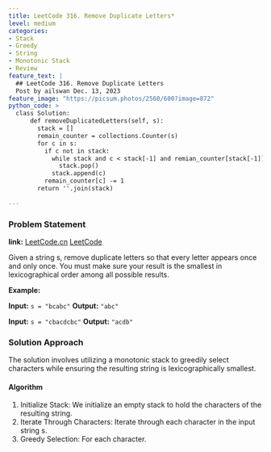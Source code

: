 ```yaml
---
title: LeetCode 316. Remove Duplicate Letters*
level: medium
categories:
- Stack
- Greedy
- String
- Monotonic Stack
- Review
feature_text: |
  ## LeetCode 316. Remove Duplicate Letters
  Post by ailswan Dec. 13, 2023
feature_image: "https://picsum.photos/2560/600?image=872"
python_code: >
  class Solution:
      def removeDuplicatedLetters(self, s):
        stack = []
        remain_counter = collections.Counter(s)
        for c in s:
          if c not in stack:
            while stack and c < stack[-1] and remian_counter[stack[-1]]> 0:
              stack.pop()
            stack.append(c)
          remain_counter[c] -= 1
        return ''.join(stack)
         
---
```


### Problem Statement
**link:**
[LeetCode.cn](https://leetcode.cn/problems/remove-duplicate-letters/)
[LeetCode](https://leetcode.com/problems/remove-duplicate-letters/)

Given a string s, remove duplicate letters so that every letter appears once and only once. You must make sure your result is 
the smallest in lexicographical order
 among all possible results.
 
**Example:**

**Input:** `s = "bcabc"`
**Output:** `"abc"`
 
**Input:** `s = "cbacdcbc"`
**Output:** `"acdb"`

### Solution Approach
The solution involves utilizing a monotonic stack to greedily select characters while ensuring the resulting string is lexicographically smallest.

#### Algorithm
1. Initialize Stack: We initialize an empty stack to hold the characters of the resulting string.
2. Iterate Through Characters: Iterate through each character in the input string s.
3. Greedy Selection: For each character.